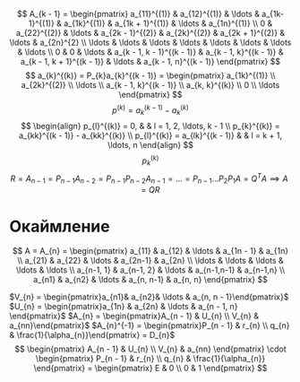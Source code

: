 $$
A_{k - 1} = \begin{pmatrix}
a_{11}^{(1)} & a_{12}^{(1)} & \ldots & a_{1k-1}^{(1)} & a_{1k}^{(1)} & a_{1k + 1}^{(1)} & \ldots & a_{1n}^{(1)} \\
0  & a_{22}^{(2)} &  \ldots & a_{2k - 1}^{(2)} & a_{2k}^{(2)} & a_{2k + 1}^{(2)} & \ldots & a_{2n}^{2} \\
\ldots & \ldots & \ldots & \ldots & \ldots & \ldots & \ldots & \ldots \\
0 & 0 & \ldots & a_{k - 1, k - 1}^{(k - 1)} & a_{k - 1, k}^{(k - 1)} & a_{k - 1, k + 1}^{(k - 1)} & \ldots & a_{k - 1, n}^{(k - 1)}
\end{pmatrix}
$$
$$
a_{k}^{(k)} = P_{k}a_{k}^{(k - 1)} = \begin{pmatrix}
a_{1k}^{(1)}  \\
a_{2k}^{(2)}  \\
\ldots \\
a_{k - 1, k}^{(k - 1)} \\
a_{k, k}^{(k)} \\
0 \\
\ldots
\end{pmatrix}
$$
$$
p^{(k)} = a_{k}^{(k - 1)} - a_{k}^{(k)}
$$
$$
\begin{align}
p_{l}^{(k)} = 0, & &  l = 1, 2, \ldots, k - 1 \\
p_{k}^{(k)} = a_{kk}^{(k - 1)} - a_{kk}^{(k)} \\
p_{l}^{(k)} = a_{lk}^{(k - 1)} &  & l = k + 1, \ldots, n
\end{align}
$$
$$
p_{k}^{(k)}
$$
$$R=A_{{n-1}}=P_{n-1}A_{n-2}=P_{n-1}P_{n-2}A_{n-1}=\ldots=P_{n-1}\ldots P_{2}P_{1}A=Q^{T}A\implies A=QR$$

# Окаймление
$$
A = A_{n} = \begin{pmatrix}
a_{11} & a_{12} & \ldots & a_{1n - 1} & a_{1n} \\
a_{21} & a_{22} & \ldots & a_{2n-1} & a_{2n} \\
\ldots & \ldots & \ldots & \ldots & \ldots \\
a_{n-1, 1} & a_{n-1, 2} & \ldots & a_{n-1,n-1} & a_{n-1,n} \\
a_{n1} & a_{n2} & \ldots & a_{n, n-1} & a_{n, n}
\end{pmatrix}
$$

$V_{n} = \begin{pmatrix}a_{n1}& a_{n2}& \ldots & a_{n, n - 1}\end{pmatrix}$
$U_{n} = \begin{pmatrix}a_{1n} & a_{2n} & \ldots & a_{n - 1, n} \end{pmatrix}$
$A_{n} = \begin{pmatrix}A_{n - 1} & U_{n} \\ V_{n} & a_{nn}\end{pmatrix}$
$A_{n}^{-1} = \begin{pmatrix}P_{n - 1} & r_{n} \\ q_{n} & \frac{1}{\alpha_{n}}\end{pmatrix} = D_{n}$
$$
\begin{pmatrix}
A_{n - 1} & U_{n} \\
V_{n} & a_{nn}
\end{pmatrix} \cdot \begin{pmatrix}
P_{n - 1} & r_{n} \\
q_{n} & \frac{1}{\alpha_{n}}
\end{pmatrix} = \begin{pmatrix}
E & 0 \\
0 & 1
\end{pmatrix}
$$